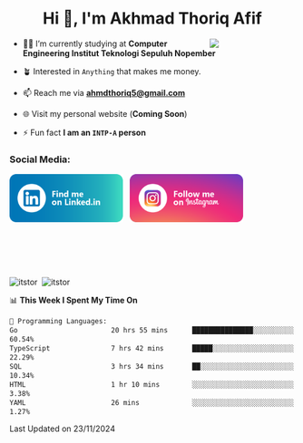 <h1 align="center">Hi 👋, I'm Akhmad Thoriq Afif</h1>

<img align="right" src="https://i.giphy.com/media/VbnUQpnihPSIgIXuZv/giphy.webp" style="width:30%;">

- 👨‍🎓 I’m currently studying at **Computer Engineering Institut Teknologi Sepuluh Nopember**

- 🪴 Interested in `Anything` that makes me money.

- 📫 Reach me via **ahmdthoriq5@gmail.com**

- 🌐 Visit my personal website (**Coming Soon**)

- ⚡ Fun fact **I am an `INTP-A` person**

<h3 align="left">Social Media:</h3>
<p align="left">
<a href="https://linkedin.com/in/akhmad-thoriq-afif" target="_blank"><img align="center" src="./images/linkedin.png" alt="akhmad-thoriq-afif" width="200" /></a>&nbsp;&nbsp;
<a href="https://instagram.com/ahmdthoriq_" target="_blank"><img align="center" src="./images/instagram.png" alt="ahmdthoriq_"width="200" /></a>
</p>
</br>
</br>
</br>
</br>
<p><img align="center" src="https://github-readme-stats.vercel.app/api?username=itstor&show_icons=true&locale=en&theme=nord" alt="itstor" height="170"/>&nbsp;&nbsp;<img align="center" src="https://github-readme-stats.vercel.app/api/top-langs?username=itstor&show_icons=true&locale=en&layout=compact&theme=nord" alt="itstor" height="170" /></p>

<!--START_SECTION:waka-->
📊 **This Week I Spent My Time On** 

```text
💬 Programming Languages: 
Go                       20 hrs 55 mins      ███████████████░░░░░░░░░░   60.54% 
TypeScript               7 hrs 42 mins       █████░░░░░░░░░░░░░░░░░░░░   22.29% 
SQL                      3 hrs 34 mins       ██░░░░░░░░░░░░░░░░░░░░░░░   10.34% 
HTML                     1 hr 10 mins        ░░░░░░░░░░░░░░░░░░░░░░░░░   3.38% 
YAML                     26 mins             ░░░░░░░░░░░░░░░░░░░░░░░░░   1.27%

```


 Last Updated on 23/11/2024
<!--END_SECTION:waka-->
